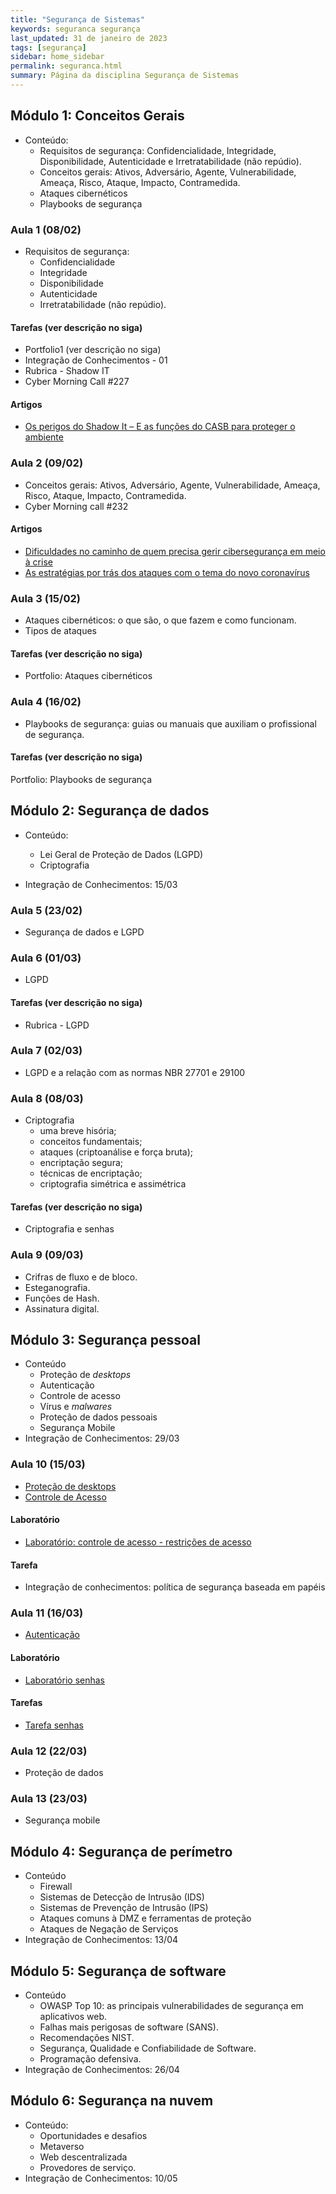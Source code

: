 ```yaml
---
title: "Segurança de Sistemas"
keywords: seguranca segurança
last_updated: 31 de janeiro de 2023 
tags: [segurança]
sidebar: home_sidebar
permalink: seguranca.html
summary: Página da disciplina Segurança de Sistemas
---
```


## Módulo 1: Conceitos Gerais

- Conteúdo: 
   - Requisitos de segurança: Confidencialidade, Integridade, Disponibilidade, Autenticidade e Irretratabilidade (não repúdio).
   - Conceitos gerais: Ativos, Adversário, Agente, Vulnerabilidade, Ameaça, Risco, Ataque, Impacto, Contramedida.
   - Ataques cibernéticos
   - Playbooks de segurança

### Aula 1 (08/02)
- Requisitos de segurança: 
   - Confidencialidade
   - Integridade
   - Disponibilidade
   - Autenticidade 
   - Irretratabilidade (não repúdio).

#### Tarefas  (ver descrição no siga)
   - Portfolio1 (ver descrição no siga)
   - Integração de Conhecimentos - 01    
   - Rubrica - Shadow IT       
   - Cyber Morning Call #227    


#### Artigos
- [Os perigos do Shadow It – E as funções do CASB para proteger o ambiente](https://www.sidechannel.blog/os-perigos-do-shadow-it-e-as-funcoes-do-casb-para-proteger-o-ambiente/)

### Aula 2 (09/02)
- Conceitos gerais: Ativos, Adversário, Agente, Vulnerabilidade, Ameaça, Risco, Ataque, Impacto, Contramedida. 	
- Cyber Morning call #232 



#### Artigos
- [Dificuldades no caminho de quem precisa gerir cibersegurança em meio à crise](https://www.sidechannel.blog/dificuldades-no-caminho-de-quem-precisa-gerir-ciberseguranca-em-meio-a-crise/)
- [As estratégias por trás dos ataques com o tema do novo coronavírus](https://www.sidechannel.blog/as-estrategias-por-tras-dos-ataques-com-o-tema-do-novo-coronavirus/)


### Aula 3 (15/02)
- Ataques cibernéticos: o que são, o que fazem e como funcionam. 
- Tipos de ataques	

#### Tarefas  (ver descrição no siga)
- Portfolio: Ataques cibernéticos

### Aula 4 (16/02)
- Playbooks de segurança: guias ou manuais que auxiliam o profissional de segurança. 			

#### Tarefas  (ver descrição no siga)
Portfolio: Playbooks de segurança

## Módulo 2: Segurança de dados
- Conteúdo:
   - Lei Geral de Proteção de Dados (LGPD)
   - Criptografia

- Integração de Conhecimentos: 15/03

### Aula 5 (23/02)
- Segurança de dados e LGPD							

### Aula 6 (01/03)
- LGPD		

#### Tarefas  (ver descrição no siga)
- Rubrica - LGPD

### Aula 7 (02/03)
- LGPD e a relação com as normas NBR 27701 e 29100				

### Aula 8 (08/03)
- Criptografia
   - uma breve hisória; 
   - conceitos fundamentais; 
   - ataques (criptoanálise e força bruta); 
   - encriptação segura; 
   - técnicas de encriptação; 
   - criptografia simétrica e assimétrica			

#### Tarefas  (ver descrição no siga)
- Criptografia e senhas				

### Aula 9 (09/03)
- Crifras de fluxo e de bloco. 
- Esteganografia. 
- Funções de Hash. 
- Assinatura digital.	

## Módulo 3: Segurança pessoal 
- Conteúdo 
   - Proteção de *desktops*
   - Autenticação
   - Controle de acesso
   - Vírus e *malwares*
   - Proteção de dados pessoais
   - Segurança Mobile
- Integração de Conhecimentos: 29/03

### Aula 10 (15/03)
- [Proteção de desktops](seguranca_desktop.html)
- [Controle de Acesso](controle_de_acesso.html)

#### Laboratório
- [Laboratório: controle de acesso - restrições de acesso](lab_controle_acesso1.html)

#### Tarefa
- Integração de conhecimentos: política de segurança baseada em papéis

### Aula 11 (16/03)
- [Autenticação](autenticacao.html)

#### Laboratório
- [Laboratório senhas](lab_senhas1.html)

#### Tarefas
- [Tarefa senhas](tarefa_senhas1.html)

### Aula 12 (22/03)
- Proteção de dados

### Aula 13 (23/03)
- Segurança mobile

## Módulo 4: Segurança de perímetro
- Conteúdo
   - Firewall
   - Sistemas de Detecção de Intrusão (IDS)
   - Sistemas de Prevenção de Intrusão (IPS)
   - Ataques comuns à DMZ e ferramentas de proteção
   - Ataques de Negação de Serviços
- Integração de Conhecimentos: 13/04

## Módulo 5: Segurança de software
- Conteúdo
   - OWASP Top 10: as principais vulnerabilidades de segurança em aplicativos web.
   - Falhas mais perigosas de software (SANS). 
   - Recomendações NIST. 
   - Segurança, Qualidade e Confiabilidade de Software. 
   - Programação defensiva. 
- Integração de Conhecimentos: 26/04


## Módulo 6: Segurança na nuvem
- Conteúdo:
   - Oportunidades e desafios
   - Metaverso
   - Web descentralizada
   - Provedores de serviço. 
- Integração de Conhecimentos: 10/05